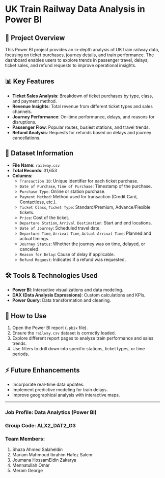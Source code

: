 # UK Train Railway Data Analysis in Power BI

## 📌 Project Overview  
This Power BI project provides an in-depth analysis of UK train railway data, focusing on ticket purchases, journey details, and train performance. The dashboard enables users to explore trends in passenger travel, delays, ticket sales, and refund requests to improve operational insights.

## 📊 Key Features  
- **Ticket Sales Analysis**: Breakdown of ticket purchases by type, class, and payment method.
- **Revenue Insights**: Total revenue from different ticket types and sales channels.
- **Journey Performance**: On-time performance, delays, and reasons for disruptions.
- **Passenger Flow**: Popular routes, busiest stations, and travel trends.
- **Refund Analysis**: Requests for refunds based on delays and journey cancellations.

## 📂 Dataset Information  
- **File Name**: `railway.csv`
- **Total Records**: 31,653
- **Columns**:
  - `Transaction ID`: Unique identifier for each ticket purchase.
  - `Date of Purchase`, `Time of Purchase`: Timestamp of the purchase.
  - `Purchase Type`: Online or station purchase.
  - `Payment Method`: Method used for transaction (Credit Card, Contactless, etc.).
  - `Ticket Class`, `Ticket Type`: Standard/Premium, Advance/Flexible tickets.
  - `Price`: Cost of the ticket.
  - `Departure Station`, `Arrival Destination`: Start and end locations.
  - `Date of Journey`: Scheduled travel date.
  - `Departure Time`, `Arrival Time`, `Actual Arrival Time`: Planned and actual timings.
  - `Journey Status`: Whether the journey was on time, delayed, or canceled.
  - `Reason for Delay`: Cause of delay if applicable.
  - `Refund Request`: Indicates if a refund was requested.

## 🛠️ Tools & Technologies Used  
- **Power BI**: Interactive visualizations and data modeling.
- **DAX (Data Analysis Expressions)**: Custom calculations and KPIs.
- **Power Query**: Data transformation and cleaning.

## 🚀 How to Use  
1. Open the Power BI report (`.pbix` file).
2. Ensure the `railway.csv` dataset is correctly loaded.
3. Explore different report pages to analyze train performance and sales trends.
4. Use filters to drill down into specific stations, ticket types, or time periods.

## ⚡ Future Enhancements  
- Incorporate real-time data updates.
- Implement predictive modeling for train delays.
- Improve geographical analysis with interactive maps.

___
### Job Profile: Data Analytics (Power BI)
### Group Code: ALX2_DAT2_G3

### Team Members:
1. Shaza Ahmed Salaheldin
2. Mariam Mahmoud Ibrahim Hafez Salem
3. Joumana HossamEldin Zakarya
4. Mennatullah Omar
5. Meram George




